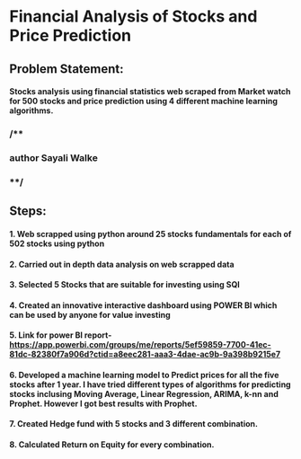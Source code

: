 # Financial Analysis of Stocks and Price Prediction
## Problem Statement: 
#### Stocks analysis using financial statistics web scraped from Market watch for 500 stocks and price prediction using 4 different machine learning algorithms.
### /**

### author Sayali Walke

### **/

## Steps:
#### 1. Web scrapped using python around 25 stocks fundamentals for each of 502 stocks using python
#### 2. Carried out in depth data analysis on web scrapped data
#### 3. Selected 5 Stocks that are suitable for investing using SQl
#### 4. Created an innovative interactive dashboard using POWER BI which can be used by anyone for value investing
#### 5. Link for power BI report- https://app.powerbi.com/groups/me/reports/5ef59859-7700-41ec-81dc-82380f7a906d?ctid=a8eec281-aaa3-4dae-ac9b-9a398b9215e7
#### 6. Developed a machine learning model to Predict prices for all the five stocks after 1 year. I have tried different types of algorithms for predicting stocks inclusing Moving Average, Linear Regression, ARIMA, k-nn and Prophet. However I got best results with Prophet.
#### 7. Created Hedge fund with 5 stocks and 3 different combination.
#### 8. Calculated Return on Equity for every combination.

